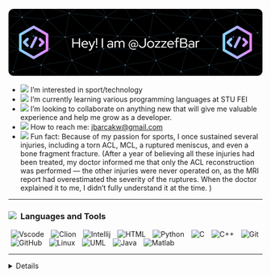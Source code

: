 
<!--
## Hi <img src="https://user-images.githubusercontent.com/74038190/214644152-52f47eb3-5e31-4f47-8758-05c9468d5596.gif" width="30"> I'm @JozzefBar <img src="https://github.com/Anmol-Baranwal/Cool-GIFs-For-GitHub/assets/74038190/2c0eef4b-7b75-42bd-9722-4bea97a2d532" width="30">&nbsp; 
-->

![Header](./github-header-image.png)

 - <img src="https://github.com/user-attachments/assets/d3ddb84f-637d-4c4b-a629-2cbf9d1f832d" width="25"> I’m interested in sport/technology
 - <img src="https://github.com/user-attachments/assets/9c1d34a0-7357-452d-8672-84cb016580bf" width="25"> I’m currently learning various programming languages at STU FEI
 - <img src="https://github.com/user-attachments/assets/1730ac89-69a9-4a52-87ad-ffa3aeec1a36" width="25"> I’m looking to collaborate on anything new that will give me valuable experience and help me grow as a developer.
 - <img src="https://github.com/user-attachments/assets/8da753f5-18a9-44f5-98a3-d3a752bc2416" width="25"> How to reach me: jbarcakw@gmail.com
 - <img src="https://github.com/user-attachments/assets/2a1664cb-8f49-447f-8377-d3b5e8b8426e" width="25"> Fun fact: Because of my passion for sports, I once sustained several injuries, including a torn ACL, MCL, a ruptured meniscus, and even a bone fragment fracture.
  (After a year of believing all these injuries had been treated, my doctor informed me that only the ACL reconstruction was performed — the other injuries were never operated on, as the MRI report had overestimated the severity of the ruptures.
  When the doctor explained it to me, I didn’t fully understand it at the time. )

---

### <img src="https://github.com/Anmol-Baranwal/Cool-GIFs-For-GitHub/assets/74038190/fa83eeb9-f4e2-4d85-93f0-688af11babf8" width="25">&nbsp; Languages and Tools 

<div>
  <img alt="Vscode" width="40px" hspace="5" src="https://cdn.jsdelivr.net/gh/devicons/devicon@latest/icons/vscode/vscode-original.svg" />
  <img alt="Clion" width="40px" hspace="5" src="https://cdn.jsdelivr.net/gh/devicons/devicon@latest/icons/clion/clion-original.svg" />
  <img alt="Intellij" width="40px" hspace="5" src="https://cdn.jsdelivr.net/gh/devicons/devicon@latest/icons/intellij/intellij-original.svg" />
  <img alt="HTML" width="40px" hspace="5" src="https://cdn.jsdelivr.net/gh/devicons/devicon/icons/html5/html5-plain.svg" />
  <img alt="Python" width="40px" hspace="5" src="https://cdn.jsdelivr.net/gh/devicons/devicon@latest/icons/python/python-original.svg" />
  <img alt="C" width="40px" hspace="5" src="https://cdn.jsdelivr.net/gh/devicons/devicon@latest/icons/c/c-original.svg" />
  <img alt="C++" width="40px" hspace="5" src="https://cdn.jsdelivr.net/gh/devicons/devicon@latest/icons/cplusplus/cplusplus-original.svg" />
  <img alt="Git" width="40px" hspace="5" src="https://cdn.jsdelivr.net/gh/devicons/devicon/icons/git/git-original.svg" />
  <img alt="GitHub" width="40px" hspace="5" src="https://cdn.jsdelivr.net/gh/devicons/devicon@latest/icons/github/github-original.svg" />
  <img alt="Linux" width="40px" hspace="5" src="https://cdn.jsdelivr.net/gh/devicons/devicon/icons/linux/linux-original.svg" />
  <img alt="UML" width="40px" hspace="5" src="https://cdn.jsdelivr.net/gh/devicons/devicon@latest/icons/unifiedmodelinglanguage/unifiedmodelinglanguage-original.svg" />
  <img alt="Java" width="40px" hspace="5" src="https://cdn.jsdelivr.net/gh/devicons/devicon@latest/icons/java/java-original.svg" />
  <img alt="Matlab" width="40px" hspace="5" src="https://cdn.jsdelivr.net/gh/devicons/devicon@latest/icons/matlab/matlab-original.svg" />
</div>

---

  <details>
    <div>
  <summary><img src="https://user-images.githubusercontent.com/74038190/235223599-0eadbd7c-c916-4f24-af9d-9242730e6172.gif" width="25">&nbsp; Why I choose computer science?</summary>
    <p>When I had to choose my graduation subjects in high school, I had no idea what might interest me. I thought for a long time about what I could focus on. I knew, since I was at a grammar school, that I didn't do well in subjects that required a lot of memorization, like biology or civic education. I've always been more inclined toward logical thinking, although I never excelled in math.</p>
    <p>By process of elimination, I chose computer science and mathematics. Computer science became my greatest interest when COVID hit. Since many people weren't studying, I helped my entire class with programming assignments, and that's when I learned most about programming in Python. That's when I really fell in love with programming, although my true passion has always been sports, but I wasn't lucky in that area.</p>
    <p>So, I decided to pursue what I was best at in high school, and that was computer science. Now, I am studying Computer Science at Slovak University of Technology in Bratislava (STU) in Bratislava. I'm still struggling with all the math courses, but I know I can handle it. Even though I haven't graduated yet, I'm confident that I made the best decision to study IT.</p>
    <p align="center">
      <img src="https://user-images.githubusercontent.com/74038190/212749447-bfb7e725-6987-49d9-ae85-2015e3e7cc41.gif" width="400">
    </p>
     </div>
  </details>


<!--
<details>
  <summary><h3><img src="https://user-images.githubusercontent.com/74038190/235223599-0eadbd7c-c916-4f24-af9d-9242730e6172.gif" width="25">&nbsp; Why I choose computer science?</h3></summary>
  <div>
    <p>When I had to choose my graduation subjects in high school, I had no idea what might interest me. I thought for a long time about what I could focus on. I knew, since I was at a grammar school, that I didn't do well in subjects that required a lot of memorization, like biology or civic education. I've always been more inclined toward logical thinking, although I never excelled in math.</p>
   <img align="right" src="https://user-images.githubusercontent.com/74038190/212749447-bfb7e725-6987-49d9-ae85-2015e3e7cc41.gif" width="250" alt="image"/> 
   <p>By process of elimination, I chose computer science and mathematics. Computer science became my greatest interest when COVID hit. Since many people weren't studying, I helped my entire class with programming assignments, and that's when I learned most about programming in Python. That's when I really fell in love with programming, although my true passion has always been sports, but I wasn't lucky in that area.</p>
    <p>So, I decided to pursue what I was best at in high school, and that was computer science. Now, I am studying Computer Science at Slovak University of Technology in Bratislava (STU) in Bratislava. I'm still struggling with all the math courses, but I know I can handle it. Even though I haven't graduated yet, I'm confident that I made the best decision to study IT.</p>
  </div>
</details>
-->
<!--
<p><img src="https://github-readme-stats.vercel.app/api/top-langs?username=JozzefBar&show_icons=true&locale=en&layout=compact" alt="JozzefBar" /></p>
––>


